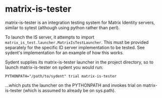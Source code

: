 matrix-is-tester
================

matrix-is-tester is an integration testing system for Matrix Identity servers, similar
to sytest (although using python rather than perl).

To launch the IS server, it attempts to import
`matrix_is_test.launcher.MatrixIsTestLauncher`. This must be provided separately
for the specific ID server implementation to be tested. See sydent's implementation
for an example of how this works.

Sydent supplies its matrix-is-tester launcher in the project directory, so to launch
matrix-is-tester on sydent you would run:

```
PYTHONPATH="/path/to/sydent" trial matrix-is-tester
```

...which puts the launcher on the PYTHONPATH and invokes trial on matrix-is-tester (which
is assumed to already be on sys.path).
